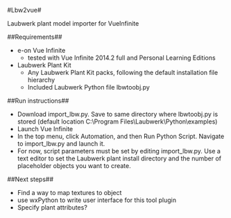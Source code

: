 #Lbw2vue#


Laubwerk plant model importer for VueInfinite
  
##Requirements##

- e-on Vue Infinite
    - tested with Vue Infinite 2014.2 full and Personal Learning Editions
- Laubwerk Plant Kit  
    - Any Laubwerk Plant Kit packs, following the default installation file hierarchy
    - Included Laubwerk Python file lbwtoobj.py 
    
##Run instructions##
- Download import_lbw.py. Save to same directory where lbwtoobj.py is stored (default location C:\Program Files\Laubwerk\Python\examples)
- Launch Vue Infinite
- In the top menu, click Automation, and then Run Python Script. Navigate to import_lbw.py and launch it.
- For now, script parameters must be set by editing import_lbw.py. Use a text editor to set the Laubwerk plant install directory and the number of placeholder objects you want to create.
    
##Next steps##
- Find a way to map textures to object
- use wxPython to write user interface for this tool plugin
- Specify plant attributes?
